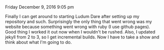 Friday December 9, 2016 9:05 pm

Finally I can get around to starting Ludum Dare after setting up my repository and such. 
Surprisingly the only thing that went wrong was my website because something went wrong with ruby (I use github pages).
Good thing I worked it out now when I wouldn't be rushed. Also, I updated jekyll from 2 to 3, so I get incremental builds.
Now I have to take a show and think about what I'm going to do.